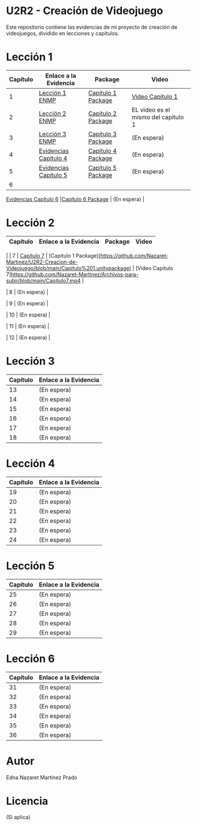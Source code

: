 # U2R2 - Creación de Videojuego

Este repositorio contiene las evidencias de mi proyecto de creación de videojuegos, dividido en lecciones y capítulos.


# Lección 1

| Capítulo | Enlace a la Evidencia | Package | Video |
|---|---|---|---|
| 1 | [Lección 1 ENMP](https://github.com/Nazaret-Martinez/Archivos-para-subir/blob/main/Capitulo1/Leccion%201%20ENMP.pdf) | [Capítulo 1 Package](https://github.com/Nazaret-Martinez/U2R2-Creacion-de-Videojuego/blob/main/Capitulo%201.unitypackage) | [Video Capítulo 1](https://drive.google.com/file/d/1-8bs9Rk_OQBbG68mxubPFvwV9_UgXOgE/view?usp=drive_link) |
| 2 | [Lección 2 ENMP](https://github.com/Nazaret-Martinez/Archivos-para-subir/blob/main/Capitulo1/Leccion%202%20ENMP.pdf) | [Capítulo 2 Package](https://github.com/Nazaret-Martinez/Archivos-para-subir/blob/main/Capitulo1/Capitulo%202.unitypackage) | EL video es el mismo del capitulo 1 |
| 3 | [Lección 3 ENMP](https://github.com/Nazaret-Martinez/Archivos-para-subir/blob/main/Capitulo1/Leccion%203%20ENMP.pdf) | [Capítulo 3 Package](https://github.com/Nazaret-Martinez/U2R2-Creacion-de-Videojuego/blob/main/Capitulo%203.unitypackage) | (En espera) |
| 4 | [Evidencias Capítulo 4](https://github.com/user-attachments/files/18326900/Evidencias.CAp.4.pdf) | [Capítulo 4 Package](https://github.com/Nazaret-Martinez/U2R2-Creacion-de-Videojuego/blob/main/Capitulo4.unitypackage) | (En espera) |
| 5 | [Evidencias Capítulo 5](https://github.com/user-attachments/files/18326901/Evidencias.Cap.5.pdf) | [Capítulo 5 Package](https://github.com/Nazaret-Martinez/U2R2-Creacion-de-Videojuego/blob/main/Capitulo%205.unitypackage) | (En espera) |
| 6 | 
[Evidencias Capítulo 6](https://github.com/user-attachments/files/18326902/Evidencias.Cap.6.pdf) 
|[Capítulo 6 Package](https://github.com/Nazaret-Martinez/U2R2-Creacion-de-Videojuego/blob/main/Capitulo%206.unitypackage) 
| (En espera) |

# Lección 2

| Capítulo | Enlace a la Evidencia | Package | Video |
|---|---|---|---|
|
| 7 | [Capítulo 7](https://github.com/user-attachments/files/18326908/cap.7.pdf) | [Capítulo 1 Package][(https://github.com/Nazaret-Martinez/U2R2-Creacion-de-Videojuego/blob/main/Capitulo%201.unitypackage)](https://github.com/Nazaret-Martinez/Archivos-para-subir/blob/main/Capitulo%207.unitypackage) | [Video Capítulo 7]https://github.com/Nazaret-Martinez/Archivos-para-subir/blob/main/Capitulo7.mp4 |

| 8 | (En espera) |

| 9 | (En espera) |

| 10 | (En espera) |

| 11 | (En espera) |

| 12 | (En espera) |

# Lección 3

| Capítulo | Enlace a la Evidencia |
|---|---|
| 13 | (En espera) |
| 14 | (En espera) |
| 15 | (En espera) |
| 16 | (En espera) |
| 17 | (En espera) |
| 18 | (En espera) |

# Lección 4

| Capítulo | Enlace a la Evidencia |
|---|---|
| 19 | (En espera) |
| 20 | (En espera) |
| 21 | (En espera) |
| 22 | (En espera) |
| 23 | (En espera) |
| 24 | (En espera) |

# Lección 5

| Capítulo | Enlace a la Evidencia |
|---|---|
| 25 | (En espera) |
| 26 | (En espera) |
| 27 | (En espera) |
| 28 | (En espera) |
| 29 | (En espera) |

# Lección 6

| Capítulo | Enlace a la Evidencia |
|---|---|
| 31 | (En espera) |
| 32 | (En espera) |
| 33 | (En espera) |
| 34 | (En espera) |
| 35 | (En espera) |
| 36 | (En espera) |

# Autor

Edna Nazaret Martínez Prado

# Licencia

(Si aplica)

